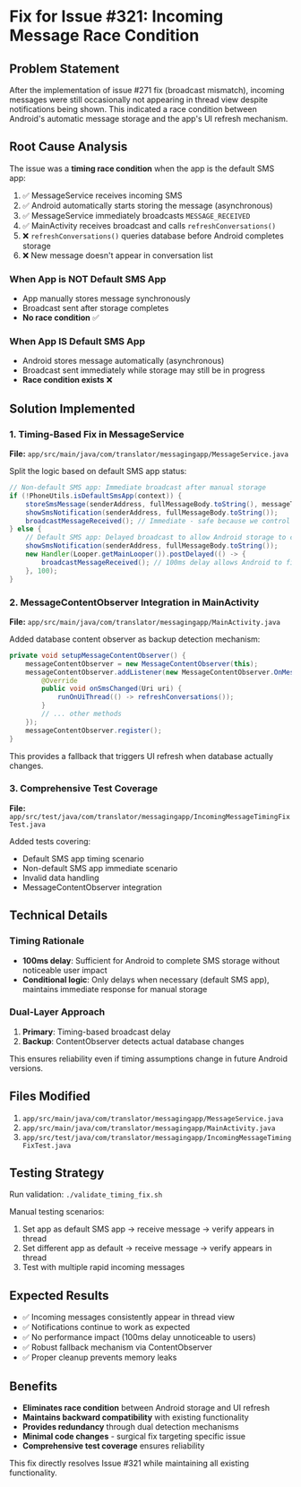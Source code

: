 # Fix for Issue #321: Incoming Message Race Condition

## Problem Statement
After the implementation of issue #271 fix (broadcast mismatch), incoming messages were still occasionally not appearing in thread view despite notifications being shown. This indicated a race condition between Android's automatic message storage and the app's UI refresh mechanism.

## Root Cause Analysis
The issue was a **timing race condition** when the app is the default SMS app:

1. ✅ MessageService receives incoming SMS
2. ✅ Android automatically starts storing the message (asynchronous)
3. ✅ MessageService immediately broadcasts `MESSAGE_RECEIVED`
4. ✅ MainActivity receives broadcast and calls `refreshConversations()`
5. ❌ `refreshConversations()` queries database before Android completes storage
6. ❌ New message doesn't appear in conversation list

### When App is NOT Default SMS App
- App manually stores message synchronously
- Broadcast sent after storage completes
- **No race condition** ✅

### When App IS Default SMS App  
- Android stores message automatically (asynchronous)
- Broadcast sent immediately while storage may still be in progress
- **Race condition exists** ❌

## Solution Implemented

### 1. Timing-Based Fix in MessageService
**File:** `app/src/main/java/com/translator/messagingapp/MessageService.java`

Split the logic based on default SMS app status:

```java
// Non-default SMS app: Immediate broadcast after manual storage
if (!PhoneUtils.isDefaultSmsApp(context)) {
    storeSmsMessage(senderAddress, fullMessageBody.toString(), messageTimestamp);
    showSmsNotification(senderAddress, fullMessageBody.toString());
    broadcastMessageReceived(); // Immediate - safe because we control storage timing
} else {
    // Default SMS app: Delayed broadcast to allow Android storage to complete
    showSmsNotification(senderAddress, fullMessageBody.toString());
    new Handler(Looper.getMainLooper()).postDelayed(() -> {
        broadcastMessageReceived(); // 100ms delay allows Android to finish storage
    }, 100);
}
```

### 2. MessageContentObserver Integration in MainActivity
**File:** `app/src/main/java/com/translator/messagingapp/MainActivity.java`

Added database content observer as backup detection mechanism:

```java
private void setupMessageContentObserver() {
    messageContentObserver = new MessageContentObserver(this);
    messageContentObserver.addListener(new MessageContentObserver.OnMessageChangeListener() {
        @Override
        public void onSmsChanged(Uri uri) {
            runOnUiThread(() -> refreshConversations());
        }
        // ... other methods
    });
    messageContentObserver.register();
}
```

This provides a fallback that triggers UI refresh when database actually changes.

### 3. Comprehensive Test Coverage
**File:** `app/src/test/java/com/translator/messagingapp/IncomingMessageTimingFixTest.java`

Added tests covering:
- Default SMS app timing scenario
- Non-default SMS app immediate scenario  
- Invalid data handling
- MessageContentObserver integration

## Technical Details

### Timing Rationale
- **100ms delay**: Sufficient for Android to complete SMS storage without noticeable user impact
- **Conditional logic**: Only delays when necessary (default SMS app), maintains immediate response for manual storage

### Dual-Layer Approach
1. **Primary**: Timing-based broadcast delay
2. **Backup**: ContentObserver detects actual database changes

This ensures reliability even if timing assumptions change in future Android versions.

## Files Modified
1. `app/src/main/java/com/translator/messagingapp/MessageService.java`
2. `app/src/main/java/com/translator/messagingapp/MainActivity.java`  
3. `app/src/test/java/com/translator/messagingapp/IncomingMessageTimingFixTest.java`

## Testing Strategy
Run validation: `./validate_timing_fix.sh`

Manual testing scenarios:
1. Set app as default SMS app → receive message → verify appears in thread
2. Set different app as default → receive message → verify appears in thread
3. Test with multiple rapid incoming messages

## Expected Results
- ✅ Incoming messages consistently appear in thread view
- ✅ Notifications continue to work as expected
- ✅ No performance impact (100ms delay unnoticeable to users)
- ✅ Robust fallback mechanism via ContentObserver
- ✅ Proper cleanup prevents memory leaks

## Benefits
- **Eliminates race condition** between Android storage and UI refresh
- **Maintains backward compatibility** with existing functionality
- **Provides redundancy** through dual detection mechanisms
- **Minimal code changes** - surgical fix targeting specific issue
- **Comprehensive test coverage** ensures reliability

This fix directly resolves Issue #321 while maintaining all existing functionality.